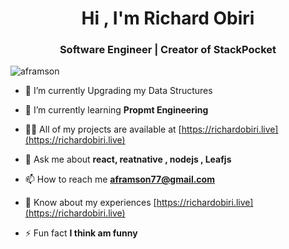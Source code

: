 <h1 align="center">Hi , I'm Richard Obiri</h1>
<h3 align="center">Software Engineer | Creator of StackPocket</h3>

<p align="left"> <img src="https://komarev.com/ghpvc/?username=aframson&label=Profile%20views&color=0e75b6&style=flat" alt="aframson" /> </p>

- 🔭 I’m currently Upgrading my Data Structures

- 🌱 I’m currently learning **Propmt Engineering**

- 👨‍💻 All of my projects are available at [https://richardobiri.live](https://richardobiri.live)

- 💬 Ask me about **react, reatnative , nodejs , Leafjs**

- 📫 How to reach me **aframson77@gmail.com**

- 📄 Know about my experiences [https://richardobiri.live](https://richardobiri.live)

- ⚡ Fun fact **I think am funny**

<script src="https://platform.linkedin.com/badges/js/profile.js" async defer type="text/javascript"></script>

